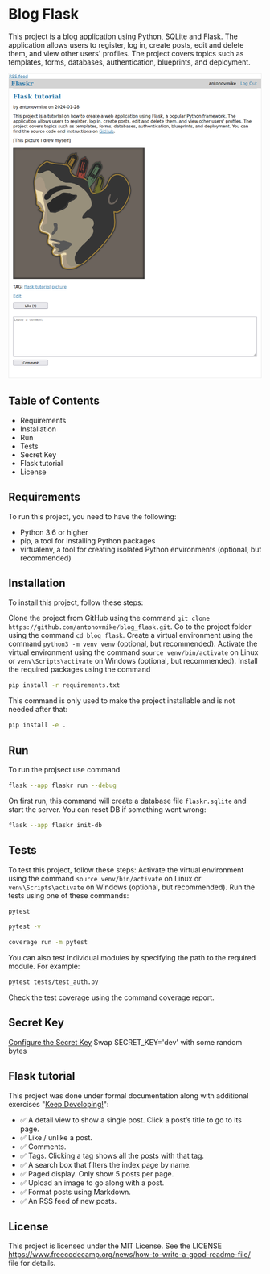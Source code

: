 # Blog Flask

This project is a blog application using Python, SQLite and Flask. The application allows users to register, log in, create posts, edit and delete them, and view other users' profiles. The project covers topics such as templates, forms, databases, authentication, blueprints, and deployment. 

![text chat](https://github.com/antonovmike/blog_flask/blob/main/screenshots/blog_post.png)


## Table of Contents
- Requirements
- Installation
- Run
- Tests
- Secret Key
- Flask tutorial
- License

## Requirements
To run this project, you need to have the following:
- Python 3.6 or higher
- pip, a tool for installing Python packages
- virtualenv, a tool for creating isolated Python environments (optional, but recommended)

## Installation
To install this project, follow these steps:

Clone the project from GitHub using the command `git clone https://github.com/antonovmike/blog_flask.git`. Go to the project folder using the command `cd blog_flask`. Create a virtual environment using the command `python3 -m venv venv` (optional, but recommended). Activate the virtual environment using the command `source venv/bin/activate` on Linux or `venv\Scripts\activate` on Windows (optional, but recommended). Install the required packages using the command 
```bash
pip install -r requirements.txt
```
This command is only used to make the project installable and is not needed after that:
```bash
pip install -e .
```

## Run
To run the projsect use command
```bash
flask --app flaskr run --debug
```
On first run, this command will create a database file `flaskr.sqlite` and start the server. You can reset DB if something went wrong:
```bash
flask --app flaskr init-db
```

## Tests
To test this project, follow these steps: 
Activate the virtual environment using the command `source venv/bin/activate` on Linux or `venv\Scripts\activate` on Windows (optional, but recommended). Run the tests using one of these commands:
```bash
pytest
```
```bash
pytest -v
```
```bash
coverage run -m pytest
```
You can also test individual modules by specifying the path to the required module. For example: 
```bash
pytest tests/test_auth.py 
```
Check the test coverage using the command coverage report.

## Secret Key
[Configure the Secret Key](https://flask.palletsprojects.com/en/2.3.x/tutorial/deploy/#configure-the-secret-key)
Swap SECRET_KEY='dev' with some random bytes

## Flask tutorial
This project was done under formal documentation along with additional exercises "[Keep Developing!](https://flask.palletsprojects.com/en/3.0.x/tutorial/next/)":

- ✅ A detail view to show a single post. Click a post’s title to go to its page.
- ✅ Like / unlike a post.
- ✅ Comments.
- ✅ Tags. Clicking a tag shows all the posts with that tag.
- ✅ A search box that filters the index page by name.
- ✅ Paged display. Only show 5 posts per page.
- ✅ Upload an image to go along with a post.
- ✅ Format posts using Markdown.
- ✅ An RSS feed of new posts.

## License
This project is licensed under the MIT License. See the LICENSE https://www.freecodecamp.org/news/how-to-write-a-good-readme-file/ file for details.
